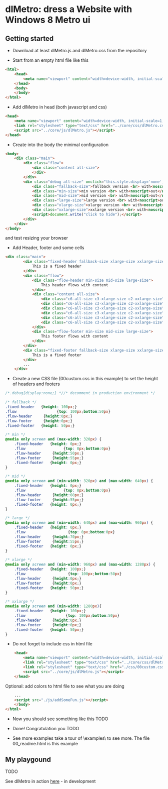 # dlMetro: dress a Website with Windows 8 Metro ui

## Getting started

* Download at least dlMetro.js and dlMetro.css from the repository

* Start from an empty html file like this
```html
<html>
    <head>
        <meta name="viewport" content="width=device-width, initial-scale=1, maximum-scale=1">
    </head>
    <body>
    </body>
</html>
```

* Add dlMetro in head (both javascript and css)
```html
<head>
    <meta name="viewport" content="width=device-width, initial-scale=1, maximum-scale=1">
    <link rel="stylesheet" type="text/css" href="../core/css/dlMetro.css">
    <script src="../core/js/dlMetro.js"></script>
</head>
```
* Create into the body the minimal configuration
```html
<body>
    <div class="main"> 
        <div class="flow">
            <div class="content all-size">
            </div>            
        </div>
        <div class="debug all-size" onclick="this.style.display='none';">
            <div class="fallback-size">fallback version <br> with<noscript>out</noscript> javascript</div>
            <div class="min-size">min version <br> with<noscript>out</noscript> javascript</div>
            <div class="mid-size">mid version <br> with<noscript>out</noscript> javascript</div>
            <div class="large-size">large version <br> with<noscript>out</noscript> javascript</div>
            <div class="xlarge-size">xlarge version <br> with<noscript>out</noscript> javascript</div>
            <div class="xxlarge-size">xxlarge version <br> with<noscript>out</noscript> javascript</div>
            <script>document.write("click to hide");</script>
        </div>
    </div>
</body>
```
and test resizing your browser

* Add Header, footer and some cells
```html
<div class="main">
        <div class="fixed-header fallback-size xlarge-size xxlarge-size">
            This is a fixed header
        </div>
        <div class="flow">
            <div class="flow-header min-size mid-size large-size">
                This header flows with content
            </div>
            <div class="content all-size">
                <div class="c6-all-size c3-xlarge-size c2-xxlarge-size"><div class="cell"><br><br><br><br><br><br><br><br><br></div></div>
                <div class="c6-all-size c3-xlarge-size c2-xxlarge-size"><div class="cell"><br><br><br><br><br><br><br><br><br></div></div>
                <div class="c6-all-size c3-xlarge-size c2-xxlarge-size"><div class="cell"><br><br><br><br><br><br><br><br><br></div></div>
                <div class="c6-all-size c3-xlarge-size c2-xxlarge-size"><div class="cell"><br><br><br><br><br><br><br><br><br></div></div>
                <div class="c6-all-size c3-xlarge-size c2-xxlarge-size"><div class="cell"><br><br><br><br><br><br><br><br><br></div></div>
                <div class="c6-all-size c3-xlarge-size c2-xxlarge-size"><div class="cell"><br><br><br><br><br><br><br><br><br></div></div>
            </div>
            <div class="flow-footer min-size mid-size large-size">
                This footer flows with content
            </div>
        </div>
        <div class="fixed-footer fallback-size xlarge-size xxlarge-size">
            This is a fixed footer
        </div>
        ...
    </div>
```

* Create a new CSS file (00custom.css in this example) to set the height of headers and footers

```css
/*.debug{display:none;} *//* decomment in production environment */

/* fallback */
.fixed-header   {height: 100px;}
.flow                  {top: 100px;bottom:50px}
.flow-header     {height:0px;}
.flow-footer     {height:0px;}
.fixed-footer   {height: 50px;}

/* min */
@media only screen and (max-width: 320px) {
    .fixed-header   {height: 0px;}
    .flow                 {top: 0px;bottom:0px}
    .flow-header     {height:50px;}
    .flow-footer     {height:55px;}
    .fixed-footer   {height: 0px;}
}

/* mid */
@media only screen and (min-width: 320px) and (max-width: 640px) {
    .fixed-header   {height: 0px;}
    .flow                 {top: 0px;bottom:0px}
    .flow-header     {height:60px;}
    .flow-footer     {height:55px;}
    .fixed-footer   {height: 0px;}
}

/* large */
@media only screen and (min-width: 640px) and (max-width: 960px) {
    .fixed-header   {height: 0px;}
    .flow                   {top: 0px;bottom:0px}
    .flow-header     {height:70px;}
    .flow-footer     {height:55px;}
    .fixed-footer   {height: 0px;}
}

/* xlarge */
@media only screen and (min-width: 960px) and (max-width: 1280px) {
    .fixed-header   {height: 100px;}
    .flow                   {top: 100px;bottom:50px}
    .flow-header     {height:0px;}
    .flow-footer     {height:0px;}
    .fixed-footer   {height: 50px;}
}

/* xxlarge */
@media only screen and (min-width: 1280px){
    .fixed-header   {height: 100px;}
    .flow                  {top: 100px;bottom:50px}
    .flow-header     {height:0px;}
    .flow-footer     {height:0px;}
    .fixed-footer   {height: 50px;}
}
```

* Do not forget to include css in html file

```html
    <head>
        <meta name="viewport" content="width=device-width, initial-scale=1, maximum-scale=1">
        <link rel="stylesheet" type="text/css" href="../core/css/dlMetro.css">
        <link rel="stylesheet" type="text/css" href="./css/00custom.css">
        <script src="../core/js/dlMetro.js"></script>
    </head>
```

Optional: add colors to html file to see what you are doing
```html
    ...
    <script src="./js/addSomeFun.js"></script>        
    </body>
</html>
```
    
* Now you should see something like this
TODO
    

* Done!
Congratulation you 
TODO

* See more examples
take a tour of \examples\ to see more.
The file 00_readme.html is this example 

## My playgound
TODO


See dlMetro in action [here](http://www.develost.com) - in development
